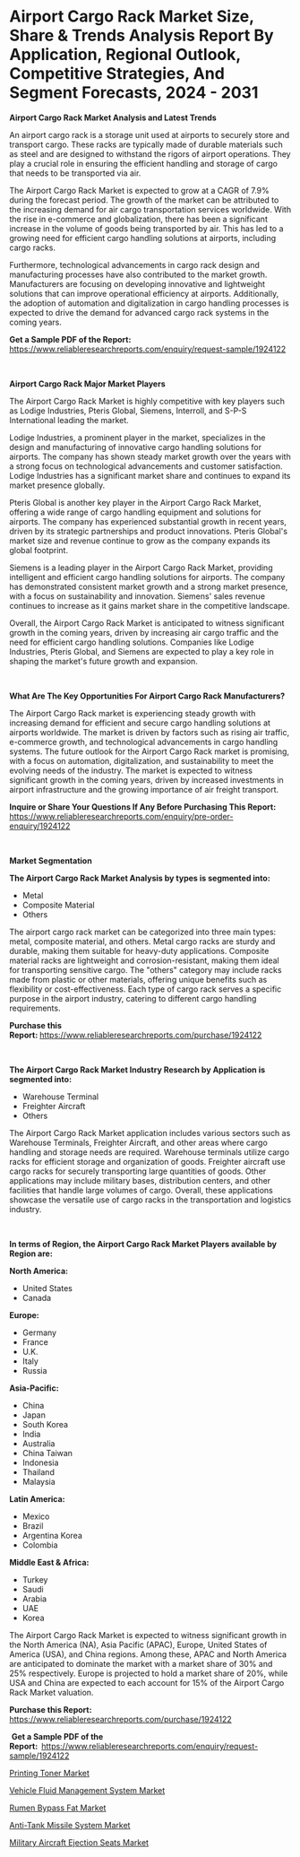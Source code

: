 <p><h1>Airport Cargo Rack Market Size, Share & Trends Analysis Report By Application, Regional Outlook, Competitive Strategies, And Segment Forecasts, 2024 - 2031</h1></p><p><strong>Airport Cargo Rack Market Analysis and Latest Trends</strong></p>
<p><p>An airport cargo rack is a storage unit used at airports to securely store and transport cargo. These racks are typically made of durable materials such as steel and are designed to withstand the rigors of airport operations. They play a crucial role in ensuring the efficient handling and storage of cargo that needs to be transported via air.</p><p>The Airport Cargo Rack Market is expected to grow at a CAGR of 7.9% during the forecast period. The growth of the market can be attributed to the increasing demand for air cargo transportation services worldwide. With the rise in e-commerce and globalization, there has been a significant increase in the volume of goods being transported by air. This has led to a growing need for efficient cargo handling solutions at airports, including cargo racks.</p><p>Furthermore, technological advancements in cargo rack design and manufacturing processes have also contributed to the market growth. Manufacturers are focusing on developing innovative and lightweight solutions that can improve operational efficiency at airports. Additionally, the adoption of automation and digitalization in cargo handling processes is expected to drive the demand for advanced cargo rack systems in the coming years.</p></p>
<p><strong>Get a Sample PDF of the Report:&nbsp;</strong> <a href="https://www.reliableresearchreports.com/enquiry/request-sample/1924122">https://www.reliableresearchreports.com/enquiry/request-sample/1924122</a></p>
<p>&nbsp;</p>
<p><strong>Airport Cargo Rack Major Market Players</strong></p>
<p><p>The Airport Cargo Rack Market is highly competitive with key players such as Lodige Industries, Pteris Global, Siemens, Interroll, and S-P-S International leading the market. </p><p>Lodige Industries, a prominent player in the market, specializes in the design and manufacturing of innovative cargo handling solutions for airports. The company has shown steady market growth over the years with a strong focus on technological advancements and customer satisfaction. Lodige Industries has a significant market share and continues to expand its market presence globally.</p><p>Pteris Global is another key player in the Airport Cargo Rack Market, offering a wide range of cargo handling equipment and solutions for airports. The company has experienced substantial growth in recent years, driven by its strategic partnerships and product innovations. Pteris Global's market size and revenue continue to grow as the company expands its global footprint.</p><p>Siemens is a leading player in the Airport Cargo Rack Market, providing intelligent and efficient cargo handling solutions for airports. The company has demonstrated consistent market growth and a strong market presence, with a focus on sustainability and innovation. Siemens' sales revenue continues to increase as it gains market share in the competitive landscape.</p><p>Overall, the Airport Cargo Rack Market is anticipated to witness significant growth in the coming years, driven by increasing air cargo traffic and the need for efficient cargo handling solutions. Companies like Lodige Industries, Pteris Global, and Siemens are expected to play a key role in shaping the market's future growth and expansion.</p></p>
<p>&nbsp;</p>
<p><strong>What Are The Key Opportunities For Airport Cargo Rack Manufacturers?</strong></p>
<p><p>The Airport Cargo Rack market is experiencing steady growth with increasing demand for efficient and secure cargo handling solutions at airports worldwide. The market is driven by factors such as rising air traffic, e-commerce growth, and technological advancements in cargo handling systems. The future outlook for the Airport Cargo Rack market is promising, with a focus on automation, digitalization, and sustainability to meet the evolving needs of the industry. The market is expected to witness significant growth in the coming years, driven by increased investments in airport infrastructure and the growing importance of air freight transport.</p></p>
<p><strong>Inquire or Share Your Questions If Any Before Purchasing This Report:</strong> <a href="https://www.reliableresearchreports.com/enquiry/pre-order-enquiry/1924122">https://www.reliableresearchreports.com/enquiry/pre-order-enquiry/1924122</a></p>
<p>&nbsp;</p>
<p><strong>Market Segmentation</strong></p>
<p><strong>The Airport Cargo Rack Market Analysis by types is segmented into:</strong></p>
<p><ul><li>Metal</li><li>Composite Material</li><li>Others</li></ul></p>
<p><p>The airport cargo rack market can be categorized into three main types: metal, composite material, and others. Metal cargo racks are sturdy and durable, making them suitable for heavy-duty applications. Composite material racks are lightweight and corrosion-resistant, making them ideal for transporting sensitive cargo. The "others" category may include racks made from plastic or other materials, offering unique benefits such as flexibility or cost-effectiveness. Each type of cargo rack serves a specific purpose in the airport industry, catering to different cargo handling requirements.</p></p>
<p><strong>Purchase this Report:&nbsp;</strong><a href="https://www.reliableresearchreports.com/purchase/1924122">https://www.reliableresearchreports.com/purchase/1924122</a></p>
<p>&nbsp;</p>
<p><strong>The Airport Cargo Rack Market Industry Research by Application is segmented into:</strong></p>
<p><ul><li>Warehouse Terminal</li><li>Freighter Aircraft</li><li>Others</li></ul></p>
<p><p>The Airport Cargo Rack Market application includes various sectors such as Warehouse Terminals, Freighter Aircraft, and other areas where cargo handling and storage needs are required. Warehouse terminals utilize cargo racks for efficient storage and organization of goods. Freighter aircraft use cargo racks for securely transporting large quantities of goods. Other applications may include military bases, distribution centers, and other facilities that handle large volumes of cargo. Overall, these applications showcase the versatile use of cargo racks in the transportation and logistics industry.</p></p>
<p>&nbsp;</p>
<p><strong>In terms of Region, the Airport Cargo Rack Market Players available by Region are:</strong></p>
<p>
    <p> <strong> North America: </strong>
        <ul>
            <li>United States</li>
            <li>Canada</li>
        </ul>
        </p> 
    <p> <strong> Europe: </strong>
        <ul>
            <li>Germany</li>
            <li>France</li>
            <li>U.K.</li>
            <li>Italy</li>
            <li>Russia</li>
        </ul>
        </p> 
    <p> <strong> Asia-Pacific: </strong>
        <ul>
            <li>China</li>
            <li>Japan</li>
            <li>South Korea</li>
            <li>India</li>
            <li>Australia</li>
            <li>China Taiwan</li>
            <li>Indonesia</li>
            <li>Thailand</li>
            <li>Malaysia</li>
        </ul>
        </p> 
    <p> <strong> Latin America: </strong>
        <ul>
            <li>Mexico</li>
            <li>Brazil</li>
            <li>Argentina Korea</li>
            <li>Colombia</li>
        </ul>
        </p> 
    <p> <strong> Middle East & Africa: </strong>
        <ul>
            <li>Turkey</li>
            <li>Saudi</li>
            <li>Arabia</li>
            <li>UAE</li>
            <li>Korea</li>
        </ul>
    </p>
    </p>
<p><p>The Airport Cargo Rack Market is expected to witness significant growth in the North America (NA), Asia Pacific (APAC), Europe, United States of America (USA), and China regions. Among these, APAC and North America are anticipated to dominate the market with a market share of 30% and 25% respectively. Europe is projected to hold a market share of 20%, while USA and China are expected to each account for 15% of the Airport Cargo Rack Market valuation.</p></p>
<p><strong>Purchase this Report: </strong><a href="https://www.reliableresearchreports.com/purchase/1924122">https://www.reliableresearchreports.com/purchase/1924122</a></p>
<p>&nbsp;<strong>Get a Sample PDF of the Report:&nbsp;&nbsp;</strong><a href="https://www.reliableresearchreports.com/enquiry/request-sample/1924122">https://www.reliableresearchreports.com/enquiry/request-sample/1924122</a></p>
<p><strong></strong></p>
<p><p><a href="https://artistic-helicopter-ca9.notion.site/Global-Printing-Toner-Market-Size-and-Market-Trends-Insights-and-Projections-from-2024-to-2031-ef62d823a84d45feada952cab5dd10b5">Printing Toner Market</a></p><p><a href="https://valiant-lunge-8fe.notion.site/Vehicle-Fluid-Management-System-Market-Offers-Provide-Insightful-Data-for-the-Time-Period-from-2024--9d234eae00d943f1b7502e08b495954a">Vehicle Fluid Management System Market</a></p><p><a href="https://view.publitas.com/reportprime-1/rumen-bypass-fat-market-a-comprehensive-report-of-its-market-share-growth-trends-2024-2031/">Rumen Bypass Fat Market</a></p><p><a href="https://github.com/Sinjinluong3e0awx2m195k76/Market-Research-Report-List-1/blob/main/anti-tank-missile-system-market.md">Anti-Tank Missile System Market</a></p><p><a href="https://github.com/shotows/Market-Research-Report-List-1/blob/main/military-aircraft-ejection-seats-market.md">Military Aircraft Ejection Seats Market</a></p></p>